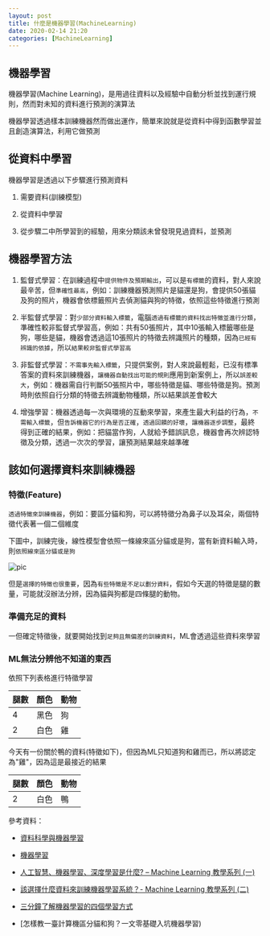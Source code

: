 ```yaml
---
layout: post    
title: 什麼是機器學習(MachineLearning)
date: 2020-02-14 21:20
categories: [MachineLearning]
---
```


## 機器學習

機器學習(Machine Learning)，是用過往資料以及經驗中自動分析並找到運行規則，然而對未知的資料進行預測的演算法

機器學習透過樣本訓練機器然而做出運作，簡單來說就是從資料中得到函數學習並且創造演算法，利用它做預測

## 從資料中學習

機器學習是透過以下步驟進行預測資料

1. 需要資料(訓練模型)

2. 從資料中學習

3. 從步驟二中所學習到的經驗，用來分類該未曾發現見過資料，並預測


## 機器學習方法

1. 監督式學習：在訓練過程中`提供物件及預期輸出`，可以是`有標籤`的資料，對人來說最辛苦，但`準確性最高`，例如：訓練機器預測照片是貓還是狗，會提供50張貓及狗的照片，機器會依標籤照片去偵測貓與狗的特徵，依照這些特徵進行預測

2. 半監督式學習：對`少部分資料輸入標籤`，電腦`透過有標籤的資料找出特徵並進行分類`，準確性較非監督式學習高，例如：共有50張照片，其中10張輸入標籤哪些是狗，哪些是貓，機器會透過這10張照片的特徵去辨識照片的種類，因為`已經有辨識的依據`，所以`結果較非監督式學習高`

3. 非監督式學習：`不需事先輸入標籤`，只提供案例，對人來說最輕鬆，已沒有標準答案的資料來訓練機器，`讓機器自動找出可能的規則`應用到新案例上，所以`誤差較大`，例如：機器需自行判斷50張照片中，哪些特徵是貓、哪些特徵是狗。預測時則依照自行分類的特徵去辨識動物種類，所以結果誤差會較大

4. 增強學習：機器透過每一次與環境的互動來學習，來產生最大利益的行為，`不需輸入標籤`，但`告訴機器它的行為是否正確`，`透過回饋的好壞`，`讓機器逐步調整`，最終得到正確的結果，例如：把貓當作狗，人就給予錯誤訊息，機器會再次辨認特徵及分類，透過一次次的學習，讓預測結果越來越準確

## 該如何選擇資料來訓練機器

### 特徵(Feature)

`透過特徵來訓練機器`，例如：要區分貓和狗，可以將特徵分為鼻子以及耳朵，兩個特徵代表著一個二個維度

下圖中，訓練完後，線性模型會依照一條線來區分貓或是狗，當有新資料輸入時，則`依照線來區分貓或是狗`

![pic](https://res.cloudinary.com/dhk2edkft/image/upload/v1551339314/tna3qrnqli0cyi6hc4l3.jpg)

但是`選擇的特徵也很重要`，因為`有些特徵是不足以劃分資料`，假如今天選的特徵是腿的數量，可能就沒辦法分辨，因為貓與狗都是四條腿的動物。

### 準備充足的資料

一但確定特徵後，就要開始找到`足夠且無偏差的訓練資料`，ML會透過這些資料來學習

### ML無法分辨他不知道的東西

依照下列表格進行特徵學習

腿數 | 顏色| 動物
---|:--------|:--------
4 | 黑色|狗
2 | 白色|雞

今天有一份關於鴨的資料(特徵如下)，但因為ML只知道狗和雞而已，所以將認定為"雞"，因為這是最接近的結果

腿數 | 顏色 | 動物
-----|:---|:--
2   | 白色 | 鴨

參考資料：

- [資料科學與機器學習](https://www.ibm.com/tw-zh/analytics/machine-learning)

- [機器學習](https://zh.wikipedia.org/wiki/%E6%9C%BA%E5%99%A8%E5%AD%A6%E4%B9%A0)

- [人工智慧、機器學習、深度學習是什麼? – Machine Learning 教學系列 (一)](https://blog.gcp.expert/ml-1-ai-ml-deep-learning-intro/)

- [該選擇什麼資料來訓練機器學習系統？- Machine Learning 教學系列 (二)](https://blog.gcp.expert/ml-2-how-to-choose-data/)

- [三分鐘了解機器學習的四個學習方式](https://www.ecloudvalley.com/zh-hant/machine-learning/)

- [怎樣教一臺計算機區分貓和狗？一文零基礎入坑機器學習)